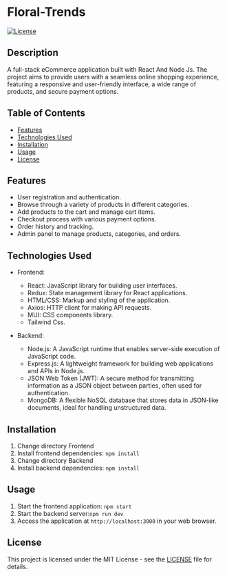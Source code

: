 ﻿# Floral-Trends

[![License](https://img.shields.io/badge/license-MIT-blue.svg)](https://opensource.org/licenses/MIT)

## Description

A full-stack eCommerce application built with React And Node Js. The project aims to provide users with a seamless online shopping experience, featuring a responsive and user-friendly interface, a wide range of products, and secure payment options.


## Table of Contents

- [Features](#features)
- [Technologies Used](#technologies-used)
- [Installation](#installation)
- [Usage](#usage)
- [License](#license)

## Features

- User registration and authentication.
- Browse through a variety of products in different categories.
- Add products to the cart and manage cart items.
- Checkout process with various payment options.
- Order history and tracking.
- Admin panel to manage products, categories, and orders.

## Technologies Used

- Frontend:
  - React: JavaScript library for building user interfaces.
  - Redux: State management library for React applications.
  - HTML/CSS: Markup and styling of the application.
  - Axios: HTTP client for making API requests.
  - MUI: CSS components library.
  - Tailwind Css.

- Backend:
  - Node.js: A JavaScript runtime that enables server-side execution of JavaScript code.
  - Express.js: A lightweight framework for building web applications and APIs in Node.js.
  - JSON Web Token (JWT): A secure method for transmitting information as a JSON object between parties, often used for authentication.
  - MongoDB: A flexible NoSQL database that stores data in JSON-like documents, ideal for handling unstructured data.

## Installation

1. Change directory Frontend
2. Install frontend dependencies: `npm install`
3. Change directory Backend
4. Install backend dependencies: `npm install`

## Usage

1. Start the frontend application: `npm start`
2. Start the backend server:`npm run dev`
3. Access the application at `http://localhost:3000` in your web browser.

## License

This project is licensed under the MIT License - see the [LICENSE](LICENSE) file for details.
